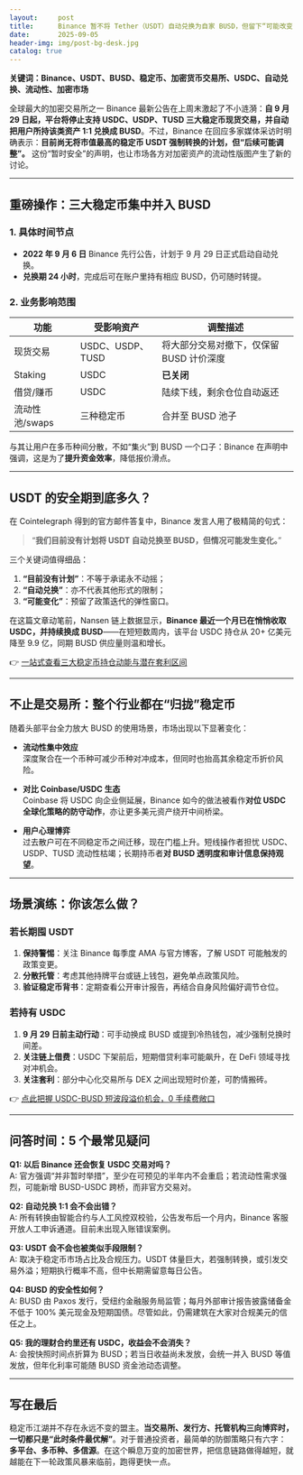 ```yaml
---
layout:     post
title:      Binance 暂不将 Tether（USDT）自动兑换为自家 BUSD，但留下“可能改变”的余地
date:       2025-09-05
header-img: img/post-bg-desk.jpg
catalog: true
---
```


**关键词：Binance、USDT、BUSD、稳定币、加密货币交易所、USDC、自动兑换、流动性、加密市场**

全球最大的加密交易所之一 Binance 最新公告在上周末激起了不小涟漪：**自 9 月 29 日起，平台将停止支持 USDC、USDP、TUSD 三大稳定币现货交易，并自动把用户所持该类资产 1:1 兑换成 BUSD**。不过，Binance 在回应多家媒体采访时明确表示：**目前尚无将市值最高的稳定币 USDT 强制转换的计划，但“后续可能调整”。** 这份“暂时安全”的声明，也让市场各方对加密资产的流动性版图产生了新的讨论。

---

## 重磅操作：三大稳定币集中并入 BUSD

### 1. 具体时间节点
- **2022 年 9 月 6 日**  Binance 先行公告，计划于 9 月 29 日正式启动自动兑换。
- **兑换期 24 小时**，完成后可在账户里持有相应 BUSD，仍可随时转提。

### 2. 业务影响范围
| 功能        | 受影响资产 | 调整描述 |
|-----------|-----------|---------|
| 现货交易    | USDC、USDP、TUSD | 将大部分交易对撤下，仅保留 BUSD 计价深度 |
| Staking   | USDC | **已关闭** |
| 借贷/赚币    | USDC | 陆续下线，剩余仓位自动返还 |
| 流动性池/swaps | 三种稳定币 | 合并至 BUSD 池子 |

与其让用户在多币种间分散，不如“集火”到 BUSD 一个口子：Binance 在声明中强调，这是为了**提升资金效率**，降低报价滑点。

---

## USDT 的安全期到底多久？

在 Cointelegraph 得到的官方邮件答复中，Binance 发言人用了极精简的句式：

> “**我们目前没有计划将 USDT 自动兑换至 BUSD，但情况可能发生变化。**”

三个关键词值得细品：
1. **“目前没有计划”**：不等于承诺永不动摇；
2. **“自动兑换”**：亦不代表其他形式的限制；
3. **“可能变化”**：预留了政策迭代的弹性窗口。

在这篇文章动笔前，Nansen 链上数据显示，**Binance 最近一个月已在悄悄收取 USDC，并持续换成 BUSD**——在短短数周内，该平台 USDC 持仓从 20+ 亿美元降至 9.9 亿，同期 BUSD 供应量则温和增长。

👉 [一站式查看三大稳定币持仓动能与潜在套利区间](https://okxdog.com/)

---

## 不止是交易所：整个行业都在“归拢”稳定币

随着头部平台全力放大 BUSD 的使用场景，市场出现以下显著变化：

- **流动性集中效应**  
  深度聚合在一个币种可减少币种对冲成本，但同时也抬高其余稳定币折价风险。

- **对比 Coinbase/USDC 生态**  
  Coinbase 将 USDC 向企业侧延展，Binance 如今的做法被看作**对位 USDC 全球化策略的防守动作**，亦让更多美元资产绕开中间桥梁。

- **用户心理博弈**  
  过去散户可在不同稳定币之间迁移，现在门槛上升。短线操作者担忧 USDC、USDP、TUSD 流动性枯竭；长期持币者**对 BUSD 透明度和审计信息保持观望**。

---

## 场景演练：你该怎么做？

### 若长期囤 USDT
1. **保持警惕**：关注 Binance 每季度 AMA 与官方博客，了解 USDT 可能触发的政策变更。
2. **分散托管**：考虑其他持牌平台或链上钱包，避免单点政策风险。
3. **验证稳定币背书**：定期查看公开审计报告，再结合自身风险偏好调节仓位。

### 若持有 USDC
1. **9 月 29 日前主动行动**：可手动换成 BUSD 或提到冷热钱包，减少强制兑换时间差。
2. **关注链上借费**：USDC 下架前后，短期借贷利率可能飙升，在 DeFi 领域寻找对冲机会。
3. **关注套利**：部分中心化交易所与 DEX 之间出现短时价差，可酌情搬砖。

👉 [点此把握 USDC-BUSD 短波段溢价机会，0 手续费敞口](https://okxdog.com/)

---

## 问答时间：5 个最常见疑问

**Q1: 以后 Binance 还会恢复 USDC 交易对吗？**  
A: 官方强调“并非暂时举措”，至少在可预见的半年内不会重启；若流动性需求强烈，可能新增 BUSD-USDC 跨桥，而非官方交易对。

**Q2: 自动兑换 1:1 会不会出错？**  
A: 所有转换由智能合约与人工风控双校验，公告发布后一个月内，Binance 客服开放人工申诉通道。目前未出现入账错误案例。

**Q3: USDT 会不会也被类似手段限制？**  
A: 取决于稳定币市场占比及合规压力。USDT 体量巨大，若强制转换，或引发交易外溢；短期执行概率不高，但中长期需留意每日公告。

**Q4: BUSD 的安全性如何？**  
A: BUSD 由 Paxos 发行，受纽约金融服务局监管；每月外部审计报告披露储备金不低于 100% 美元现金及短期国债。尽管如此，仍需建筑在大家对合规美元的信任之上。

**Q5: 我的理财合约里还有 USDC，收益会不会消失？**  
A: 会按快照时间点折算为 BUSD；若当日收益尚未发放，会统一并入 BUSD 等值发放，但年化利率可能随 BUSD 资金池动态调整。

---

## 写在最后

稳定币江湖并不存在永远不变的盟主。**当交易所、发行方、托管机构三向博弈时，一切都只是“此时条件最优解”**。对于普通投资者，最简单的防御策略只有六字：**多平台、多币种、多信源**。在这个瞬息万变的加密世界，把信息链路做得越短，就越能在下一轮政策风暴来临前，跑得更快一点。